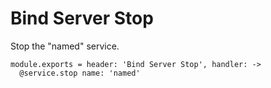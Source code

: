 
# Bind Server Stop

Stop the "named" service.

    module.exports = header: 'Bind Server Stop', handler: ->
      @service.stop name: 'named'

